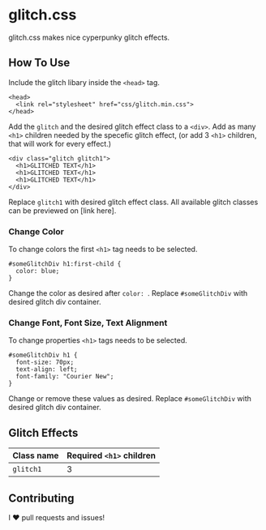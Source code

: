 # glitch.css
glitch.css makes nice cyperpunky glitch effects.

## How To Use
Include the glitch libary inside the `<head>` tag.
```
<head>
  <link rel="stylesheet" href="css/glitch.min.css">
</head>
```
Add the `glitch` and the desired glitch effect class to a `<div>`. Add as many `<h1>` children needed by the specefic glitch effect, (or add 3 `<h1>` children, that will work for every effect.)
```
<div class="glitch glitch1">
  <h1>GLITCHED TEXT</h1>
  <h1>GLITCHED TEXT</h1>
  <h1>GLITCHED TEXT</h1>
</div>
```
Replace `glitch1` with desired glitch effect class. All available glitch classes can be previewed on [link here].

### Change Color
To change colors the first `<h1>` tag needs to be selected.
```
#someGlitchDiv h1:first-child {
  color: blue;
}
```
Change the color as desired after `color: `. Replace `#someGlitchDiv` with desired glitch div container.

### Change Font, Font Size, Text Alignment
To change properties `<h1>` tags needs to be selected.
```
#someGlitchDiv h1 {
  font-size: 70px;
  text-align: left;
  font-family: "Courier New";
}
```
Change or remove these values as desired. Replace `#someGlitchDiv` with desired glitch div container.

## Glitch Effects
| Class name | Required `<h1>` children |
| --- | --- |
| `glitch1` | 3 |

## Contributing
I :heart: pull requests and issues!
